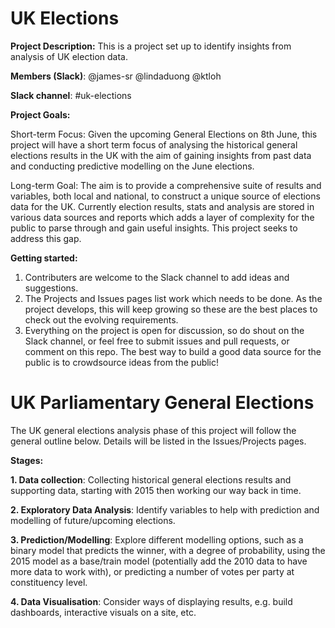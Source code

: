 # UK Elections

**Project Description:** This is a project set up to identify insights from analysis of UK election data.

**Members (Slack)**: 
@james-sr
@lindaduong
@ktloh

**Slack channel**: #uk-elections

**Project Goals:**

Short-term Focus: 
Given the upcoming General Elections on 8th June, this project will have a short term focus of analysing the historical general elections results in the UK with the aim of gaining insights from past data and conducting predictive modelling on the June elections.

Long-term Goal:
The aim is to provide a comprehensive suite of results and variables, both local and national, to construct a unique source of elections data for the UK. Currently election results, stats and analysis are stored in various data sources and reports which adds a layer of complexity for the public to parse through and gain useful insights. This project seeks to address this gap.

**Getting started:** 

1. Contributers are welcome to the Slack channel to add ideas and suggestions.
2. The Projects and Issues pages list work which needs to be done. As the project develops, this will keep growing so these are the best places to check out the evolving requirements. 
3. Everything on the project is open for discussion, so do shout on the Slack channel, or feel free to submit issues and pull requests, or comment on this repo. The best way to build a good data source for the public is to crowdsource ideas from the public!

# **UK Parliamentary General Elections**

The UK general elections analysis phase of this project will follow the general outline below. Details will be listed in the Issues/Projects pages.

**Stages:**

**1. Data collection**: Collecting historical general elections results and supporting data, starting with 2015 then working our way back in time.

**2. Exploratory Data Analysis**: Identify variables to help with prediction and modelling of future/upcoming elections.

**3. Prediction/Modelling**: Explore different modelling options, such as a binary model that predicts the winner, with a degree of probability, using the 2015 model as a base/train model (potentially add the 2010 data to have more data to work with), or predicting a number of votes per party at constituency level.

**4. Data Visualisation**: Consider ways of displaying results, e.g. build dashboards, interactive visuals on a site, etc.



